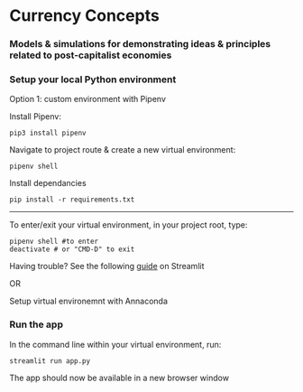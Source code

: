 # Currency Concepts

### Models &amp; simulations for demonstrating ideas &amp; principles related to post-capitalist economies


### Setup your local Python environment


Option 1: custom environment with Pipenv

Install Pipenv:
```
pip3 install pipenv
```
Navigate to project route & create a new virtual environment:
```
pipenv shell
```
Install dependancies
```
pip install -r requirements.txt
```
----
To enter/exit your virtual environment, in your project root, type:
```
pipenv shell #to enter
deactivate # or "CMD-D" to exit
```

Having trouble? See the following [guide](https://docs.streamlit.io/library/get-started/installation) on Streamlit

OR

Setup virtual environemnt with Annaconda

### Run the app

In the command line within your virtual environment, run:
```
streamlit run app.py
```
The app should now be available in a new browser window


